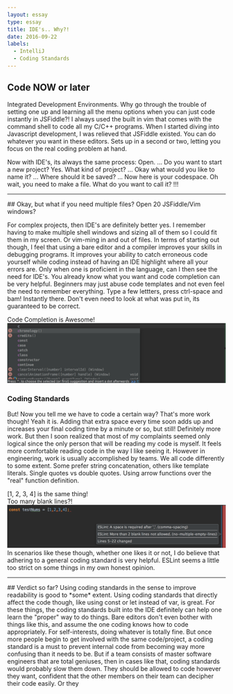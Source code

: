```yaml
---
layout: essay
type: essay
title: IDE's.. Why?!
date: 2016-09-22
labels:
  - IntelliJ
  - Coding Standards
---
```

## Code NOW or later
Integrated Development Environments. Why go through the trouble of setting one up and learning all the menu options
when you can just code instantly in JSFiddle?! I always used the built in vim that comes with the command shell to code all
my C/C++ programs. When I started diving into Javascript development, I was relieved that JSFiddle existed. You can do 
whatever you want in these editors. Sets up in a second or two, letting you focus on the real coding problem at hand.

Now with IDE's, its always the same process: Open. ... Do you want to start a new project? Yes. What kind of project? ...
Okay what would you like to name it? ... Where should it be saved? ... Now here is your codespace. Oh wait, you need to
make a file. What do you want to call it? !!!
<hr>
## Okay, but what if you need multiple files? Open 20 JSFiddle/Vim windows?

For complex projects, then IDE's are definitely better yes. I remember having to make multiple shell windows and sizing all of them so I could fit them in my screen. Or vim-ming in and out of files. In terms of starting out though, I feel that using a bare editor and a compiler improves your skills in debugging programs.  It improves your ability to catch erroneous code yourself while coding instead of having an IDE highlight where all your errors are. Only when one is proficient in the language, can I then see the need for IDE's. You already know what you want and code completion can be very helpful. Beginners may just abuse code templates and not even feel the need to remember everything. Type a few lettters, press ctrl-space and bam! Instantly there. Don't even need to look at what was put in, its guaranteed to be correct. 
<div class="ui fluid image">
<div class="ui red right ribbon label">Code Completion is Awesome!</div>
<img src ="/images/ccomp.png">
</div>

### Coding Standards
But! Now you tell me we have to code a certain way? That's more work though! Yeah it is. Adding that extra space every time soon adds up and increases your final coding time by a minute or so, but still! Definitely more work. But then I soon realized that most of my complaints seemed only logical since the only person that will be reading my code is myself. It feels more comfortable reading code in the way I like seeing it. However in engineering, work is usually accomplished by teams. We all code differently to some extent. Some prefer string concatenation, others like template literals. Single quotes vs double quotes. Using arrow functions over the "real" function definition. 
<div class="ui fluid image">
<div class="ui red right ribbon label">[1, 2, 3, 4] is the same thing!</div>
<div class="ui orange right ribbon label">Too many blank lines?!</div>
<img src ="/images/eslint.png">
</div>
In scenarios like these though, whether one likes it or not, I do believe that adhering to a general coding standard is very helpful. ESLint seems a little too strict on some things in my own honest opinion. 
<hr>
## Verdict so far?
Using coding standards in the sense to improve readability is good to *some* extent. Using coding standards that directly
affect the code though, like using const or let instead of var, is great. For these things, the coding standards built into
the IDE definitely can help one learn the "proper" way to do things. Bare editors don't even bother with things like this,
and assume the one coding knows how to code appropriately. For self-interests, doing whatever is totally fine. But once more
people begin to get involved with the same code/project, a coding standard is a must to prevent internal code from becoming
way more confusing than it needs to be. But if a team consists of master software engineers that are total geniuses, then in
cases like that, coding standards would probably slow them down. They should be allowed to code however they want, confident
that the other members on their team can decipher their code easily. Or they 

